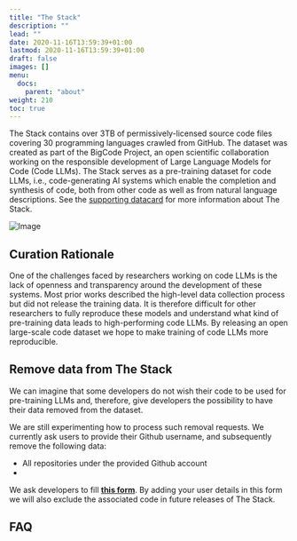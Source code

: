 ```yaml
---
title: "The Stack"
description: ""
lead: ""
date: 2020-11-16T13:59:39+01:00
lastmod: 2020-11-16T13:59:39+01:00
draft: false
images: []
menu:
  docs:
    parent: "about"
weight: 210
toc: true
---
```


The Stack contains over 3TB of permissively-licensed source code files covering 30 programming languages crawled from GitHub. The dataset was created as part of the BigCode Project, an open scientific collaboration working on the responsible development of Large Language Models for Code (Code LLMs). The Stack serves as a pre-training dataset for code LLMs, i.e., code-generating AI systems which enable the completion and synthesis of code, both from other code as well as from natural language descriptions. See the [supporting datacard](https://huggingface.co/datasets/bigcode/the-stack) for more information about The Stack. 

![Image](/the-stack-infographic.png "The Stack Infographic")

## Curation Rationale
One of the challenges faced by researchers working on code LLMs is the lack of openness and transparency around the development of these systems. Most prior works described the high-level data collection process but did not release the training data. It is therefore difficult for other researchers to fully reproduce these models and understand what kind of pre-training data leads to high-performing code LLMs. By releasing an open large-scale code dataset we hope to make training of code LLMs more reproducible.

## Remove data from The Stack
We can imagine that some developers do not wish their code to be used for pre-training LLMs and, therefore, give developers the possibility to have their data removed from the dataset.  

We are still experimenting how to process such removal requests. We currently ask users to provide their Github username, and subsequently remove the following data:
* All repositories under the provided Github account
* 
  
We ask developers to fill [**this form**](https://forms.gle/6o2A6h3YcAuGYxtm7). By adding your user details in this form we will also exclude the associated code in future releases of The Stack. 

## FAQ

